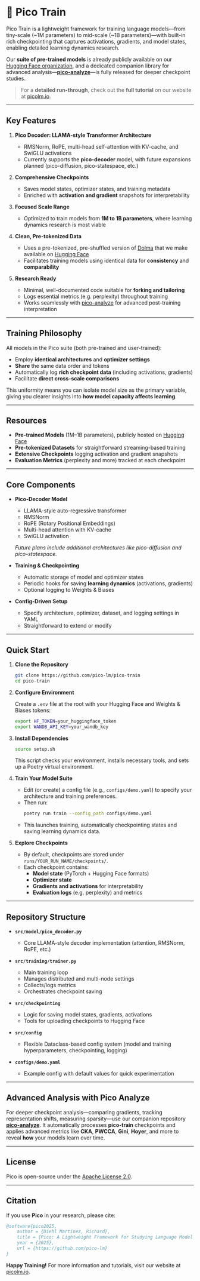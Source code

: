 # 🚀 **Pico Train**

Pico Train is a lightweight framework for training language models—from tiny-scale (~1M parameters) to mid-scale (~1B parameters)—with built-in rich checkpointing that captures activations, gradients, and model states, enabling detailed learning dynamics research.

Our **suite of pre-trained models** is already publicly available on our [Hugging Face organization](https://huggingface.co/pico-lm), and a dedicated companion library for advanced analysis—[**pico-analyze**](https://github.com/pico-lm/pico-analyze)—is fully released for deeper checkpoint studies.

> For a **detailed run-through**, check out the **full tutorial** on our website at [picolm.io](https://picolm.io).

---

## **Key Features**

1. **Pico Decoder: LLAMA-style Transformer Architecture**  
   - RMSNorm, RoPE, multi-head self-attention with KV-cache, and SwiGLU activations  
   - Currently supports the **pico-decoder** model, with future expansions planned (pico-diffusion, pico-statespace, etc.)

2. **Comprehensive Checkpoints**  
   - Saves model states, optimizer states, and training metadata  
   - Enriched with **activation and gradient** snapshots for interpretability  

3. **Focused Scale Range**  
   - Optimized to train models from **1M to 1B parameters**, where learning dynamics research is most viable  

4. **Clean, Pre-tokenized Data**
   - Uses a pre-tokenized, pre-shuffled version of [Dolma](https://allenai.org/dolma) that we make available on [Hugging Face](https://huggingface.co/datasets/pico-lm/pretokenized-dolma)  
   - Facilitates training models using identical data for **consistency** and **comparability**

6. **Research Ready**  
   - Minimal, well-documented code suitable for **forking and tailoring**  
   - Logs essential metrics (e.g. perplexity) throughout training  
   - Works seamlessly with [pico-analyze](https://github.com/pico-lm/pico-analyze) for advanced post-training interpretation

---

## **Training Philosophy**

All models in the Pico suite (both pre-trained and user-trained):

- Employ **identical architectures** and **optimizer settings**  
- **Share** the same data order and tokens  
- Automatically log **rich checkpoint data** (including activations, gradients)  
- Facilitate **direct cross-scale comparisons**

This uniformity means you can isolate model size as the primary variable, giving you clearer insights into **how model capacity affects learning**.

---

## **Resources**

- **Pre-trained Models** (1M–1B parameters), publicly hosted on [Hugging Face](https://huggingface.co/pico-lm)
- **Pre-tokenized Datasets** for straightforward streaming-based training  
- **Extensive Checkpoints** logging activation and gradient snapshots  
- **Evaluation Metrics** (perplexity and more) tracked at each checkpoint

---

## **Core Components**

- **Pico-Decoder Model**  
  - LLAMA-style auto-regressive transformer  
  - RMSNorm  
  - RoPE (Rotary Positional Embeddings)  
  - Multi-head attention with KV-cache  
  - SwiGLU activation  
  
  *Future plans include additional architectures like pico-diffusion and pico-statespace.*

- **Training & Checkpointing**  
  - Automatic storage of model and optimizer states  
  - Periodic hooks for saving **learning dynamics** (activations, gradients)  
  - Optional logging to Weights & Biases

- **Config-Driven Setup**  
  - Specify architecture, optimizer, dataset, and logging settings in YAML  
  - Straightforward to extend or modify

---

## **Quick Start**

1. **Clone the Repository**

   ```bash
   git clone https://github.com/pico-lm/pico-train
   cd pico-train
   ```

2. **Configure Environment**

   Create a `.env` file at the root with your Hugging Face and Weights & Biases tokens:
   ```bash
   export HF_TOKEN=your_huggingface_token
   export WANDB_API_KEY=your_wandb_key
   ```

3. **Install Dependencies**

   ```bash
   source setup.sh
   ```
   This script checks your environment, installs necessary tools, and sets up a Poetry virtual environment.

4. **Train Your Model Suite**

   - Edit (or create) a config file (e.g., `configs/demo.yaml`) to specify your architecture and training preferences.
   - Then run:
     ```bash
     poetry run train --config_path configs/demo.yaml
     ```
   - This launches training, automatically checkpointing states and saving learning dynamics data.

5. **Explore Checkpoints**
   - By default, checkpoints are stored under `runs/YOUR_RUN_NAME/checkpoints/`.
   - Each checkpoint contains:
     - **Model state** (PyTorch + Hugging Face formats)
     - **Optimizer state**
     - **Gradients and activations** for interpretability
     - **Evaluation logs** (e.g. perplexity) and metrics

---

## **Repository Structure**

- **`src/model/pico_decoder.py`**  
  - Core LLAMA-style decoder implementation (attention, RMSNorm, RoPE, etc.)

- **`src/training/trainer.py`**  
  - Main training loop  
  - Manages distributed and multi-node settings  
  - Collects/logs metrics  
  - Orchestrates checkpoint saving

- **`src/checkpointing`**  
  - Logic for saving model states, gradients, activations  
  - Tools for uploading checkpoints to Hugging Face

- **`src/config`**  
  - Flexible Dataclass-based config system (model and training hyperparameters, checkpointing, logging)

- **`configs/demo.yaml`**  
  - Example config with default values for quick experimentation

---

## **Advanced Analysis with Pico Analyze**

For deeper checkpoint analysis—comparing gradients, tracking representation shifts, measuring sparsity—use our companion repository [**pico-analyze**](https://github.com/pico-lm/pico-analyze). It automatically processes **pico-train** checkpoints and applies advanced metrics like **CKA**, **PWCCA**, **Gini**, **Hoyer**, and more to reveal **how** your models learn over time.

---

## **License**

Pico is open-source under the [Apache License 2.0](LICENSE).

---

## **Citation**

If you use **Pico** in your research, please cite:

```bibtex
@software{pico2025,
    author = {Diehl Martinez, Richard},
    title = {Pico: A Lightweight Framework for Studying Language Model Learning Dynamics},
    year = {2025},
    url = {https://github.com/pico-lm}
}
```

**Happy Training!** For more information and tutorials, visit our website at [picolm.io](https://picolm.io).
